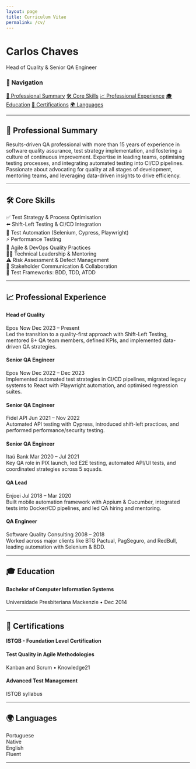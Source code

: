 ```yaml
---
layout: page
title: Curriculum Vitae
permalink: /cv/
---
```



<div class="cv-header">
  <h1>Carlos Chaves</h1>
  <div class="cv-title">Head of Quality & Senior QA Engineer</div>
  <!-- <a href="/assets/Carlos_Chaves_CV.pdf" class="download-btn" target="_blank">📄 Download PDF</a> -->
</div>

<div class="cv-nav">
  <h3>📌 Navigation</h3>
  <div class="nav-grid">
    <a href="#professional-summary">💼 Professional Summary</a>
    <a href="#core-skills">🛠 Core Skills</a>
    <a href="#professional-experience">📈 Professional Experience</a>
    <a href="#education">🎓 Education</a>
    <a href="#certifications">📜 Certifications</a>
    <a href="#languages">🌍 Languages</a>
  </div>
</div>

---

<div class="section-header">
  <h2 id="professional-summary">💼 Professional Summary</h2>
</div>

<div class="summary-box">
Results-driven QA professional with more than 15 years of experience in software quality assurance, test strategy implementation, and fostering a culture of continuous improvement. Expertise in leading teams, optimising testing processes, and integrating automated testing into CI/CD pipelines. Passionate about advocating for quality at all stages of development, mentoring teams, and leveraging data-driven insights to drive efficiency.
</div>

---

<div class="section-header">
  <h2 id="core-skills">🛠 Core Skills</h2>
</div>

<div class="skills-grid">
  <div class="skill-item">✅ Test Strategy & Process Optimisation</div>
  <div class="skill-item">⬅️ Shift-Left Testing & CI/CD Integration</div>
  <div class="skill-item">🤖 Test Automation (Selenium, Cypress, Playwright)</div>
  <div class="skill-item">⚡ Performance Testing</div>
  <div class="skill-item">🔄 Agile & DevOps Quality Practices</div>
  <div class="skill-item">👨‍💼 Technical Leadership & Mentoring</div>
  <div class="skill-item">⚠️ Risk Assessment & Defect Management</div>
  <div class="skill-item">🤝 Stakeholder Communication & Collaboration</div>
  <div class="skill-item">🧪 Test Frameworks: BDD, TDD, ATDD</div>
</div>

---

<div class="section-header">
  <h2 id="professional-experience">📈 Professional Experience</h2>
</div>

<div class="timeline">
  <div class="timeline-item">
    <h4>Head of Quality</h4>
    <span class="company">Epos Now</span>
    <span class="period">Dec 2023 – Present</span>
    <div class="description">
      Led the transition to a quality-first approach with Shift-Left Testing, mentored 8+ QA team members, defined KPIs, and implemented data-driven QA strategies.
    </div>
  </div>

  <div class="timeline-item">
    <h4>Senior QA Engineer</h4>
    <span class="company">Epos Now</span>
    <span class="period">Dec 2022 – Dec 2023</span>
    <div class="description">
      Implemented automated test strategies in CI/CD pipelines, migrated legacy systems to React with Playwright automation, and optimised regression suites.
    </div>
  </div>

  <div class="timeline-item">
    <h4>Senior QA Engineer</h4>
    <span class="company">Fidel API</span>
    <span class="period">Jun 2021 – Nov 2022</span>
    <div class="description">
      Automated API testing with Cypress, introduced shift-left practices, and performed performance/security testing.
    </div>
  </div>

  <div class="timeline-item">
    <h4>Senior QA Engineer</h4>
    <span class="company">Itaú Bank</span>
    <span class="period">Mar 2020 – Jul 2021</span>
    <div class="description">
      Key QA role in PIX launch, led E2E testing, automated API/UI tests, and coordinated strategies across 5 squads.
    </div>
  </div>

  <div class="timeline-item">
    <h4>QA Lead</h4>
    <span class="company">Enjoei</span>
    <span class="period">Jul 2018 – Mar 2020</span>
    <div class="description">
      Built mobile automation framework with Appium & Cucumber, integrated tests into Docker/CD pipelines, and led QA hiring and mentoring.
    </div>
  </div>

  <div class="timeline-item">
    <h4>QA Engineer</h4>
    <span class="company">Software Quality Consulting</span>
    <span class="period">2008 – 2018</span>
    <div class="description">
      Worked across major clients like BTG Pactual, PagSeguro, and RedBull, leading automation with Selenium & BDD.
    </div>
  </div>
</div>

---

<div class="section-header">
  <h2 id="education">🎓 Education</h2>
</div>

<div class="info-card">
  <h4>Bachelor of Computer Information Systems</h4>
  <div class="meta">Universidade Presbiteriana Mackenzie • Dec 2014</div>
</div>

---

<div class="section-header">
  <h2 id="certifications">📜 Certifications</h2>
</div>

<div class="info-card">
  <h4>ISTQB - Foundation Level Certification</h4>
</div>

<div class="info-card">
  <h4>Test Quality in Agile Methodologies</h4>
  <div class="meta">Kanban and Scrum • Knowledge21</div>
</div>

<div class="info-card">
  <h4>Advanced Test Management</h4>
  <div class="meta">ISTQB syllabus</div>
</div>

---

<div class="section-header">
  <h2 id="languages">🌍 Languages</h2>
</div>

<div class="languages-grid">
  <div class="language-item">
    <div>Portuguese</div>
    <div class="level">Native</div>
  </div>
  <div class="language-item">
    <div>English</div>
    <div class="level">Fluent</div>
  </div>
</div>

---
